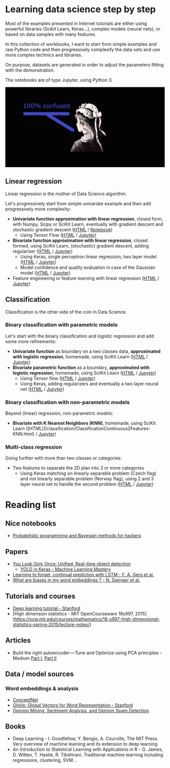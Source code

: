 # Learning data science step by step

Most of the examples presented in Internet tutorials are either using powerful libraries (Scikit Learn, Keras...), complex models (neural nets), or based on data samples with many features.

In this collection of workbooks, I want to start from simple examples and raw Python code and then progressively complexify the data sets and use more complex technics and libraries.

On purpose, datasets are generated in order to adjust the parameters fitting with the demonstration.

The notebooks are of type Jupyter, using Python 3.

![Do not get confused](assets/Confused_640.png)

## Linear regression

Linear regression is the mother of Data Science algorithm.

Let's progressively start from simple univariate example and then add progressively more complexity:
- __Univariate function approximation with linear regression__, closed form, with Numpy, Scipy or SciKit Learn, eventually with gradient descent and stochastic gradient descent ([HTML](linear/LinearRegressionUnivariate.html) / [Notebook](linear/LinearRegressionUnivariate.ipynb))
  - Using Tensor Flow ([HTML](linear/LinearRegressionUnivariate-TensorFlow.html) / [Jupyter](linear/LinearRegressionUnivariate-TensorFlow.ipynb))
- __Bivariate function approximation with linear regression__, closed formed, using SciKit Learn, (stochastic) gradient descent, adding regularizer ([HTML](linear/LinearRegressionBivariate.html) / [Jupyter](linear/LinearRegressionBivariate.ipynb))
  - Using Keras, single perceptron linear regression, two layer model ([HTML](linear/LinearRegressionBivariate-Keras.html) / [Jupyter](linear/LinearRegressionBivariate-Keras.ipynb)) 
  - Model confidence and quality evaluation in case of the Gaussian model ([HTML](linear/LinearRegressionBivariateQuality.html) / [Jupyter](linear/LinearRegressionBivariateQuality.ipynb))
- Feature engineering or feature learning with linear regression ([HTML](linear/LinearRegressionFeatureEngineering-Keras.html) / [Jupyter](linear/LinearRegressionFeatureEngineering-Keras.ipynb))

## Classification

Classification is the other side of the coin in Data Science.

### Binary classification with parametric models

Let's start with the binary classification and logistic regression and add some more refinements:
- __Univariate function__ as boundary on a two classes data, __approximated with logistic regression__, homemade, using SciKit Learn ([HTML](classification/ClassificationContinuousSingleFeature.html) / [Jupyter](classification/ClassificationContinuousSingleFeature.ipynb))
- __Bivariate parametric function__ as a boundary, __approximated with logistic regression__, homemade, using SciKit Learn ([HTML](classification/ClassificationContinuous2Features.html) / [Jupyter](classification/ClassificationContinuous2Features.ipynb))
  - Using Tensor flow ([HTML](classification/ClassificationContinuous2Features-TensorFlow.html) / [Jupyter](classification/ClassificationContinuous2Features-TensorFlow.ipynb))
  - Using Keras, adding regularizers and eventually a two layer neural net ([HTML](classification/ClassificationContinuous2Features-Keras.html) / [Jupyter](classification/ClassificationContinuous2Features-Keras.ipynb))
  
### Binary classification with non-parametric models

Beyond (linear) regression, non-parametric models:
- __Bivariate with K Nearest Neighbors (KNN)__, homemade, using SciKit Learn ([HTML]((classification/ClassificationContinuous2Features-KNN.html) / [Jupyter](classification/ClassificationContinuous2Features-KNN.ipynb))

### Multi-class regression

Going further with more than two classes or categories:
- Two features to separate the 2D plan into 3 or more categories
  - Using Keras matching on linearly separable problem (Czech flag) and not linearly separable problem (Norway flag), using 2 and 3 layer neural net to handle the second problem ([HTML](classification/ClassificationMulti2Features-Keras.html) / [Jupyter](classification/ClassificationMulti2Features-Keras.ipynb))
  
  
# Reading list

## Nice notebooks

- [Probabilistic programming and Bayesian methods for hackers](https://github.com/CamDavidsonPilon/Probabilistic-Programming-and-Bayesian-Methods-for-Hackers)

## Papers

- [You Look Only Once: Unified, Real-time object detection](https://pjreddie.com/media/files/papers/yolo_1.pdf)
  - [YOLO in Keras - Machine Learning Mastery](https://machinelearningmastery.com/how-to-perform-object-detection-with-yolov3-in-keras/)
- [Learning to forget, continual prediction with LSTM - F. A. Gers et al.](http://citeseerx.ist.psu.edu/viewdoc/download?doi=10.1.1.55.5709&rep=rep1&type=pdf)
- [What are biases in my word embeddings ? - N. Swinger et al.](https://arxiv.org/pdf/1812.08769.pdf)
  
  
## Tutorials and courses

- [Deep learning tutorial - Stanford](http://ufldl.stanford.edu/tutorial/)
- [High dimension statistics - MIT OpenCourseware 18s997, 2015] (https://ocw.mit.edu/courses/mathematics/18-s997-high-dimensional-statistics-spring-2015/lecture-notes/)

## Articles

- Build the right autoencoder — Tune and Optimize using PCA principles - Medium [Part I](https://medium.com/@cran2367/build-the-right-autoencoder-tune-and-optimize-using-pca-principles-part-i-1f01f821999b), [Part II](https://medium.com/@cran2367/build-the-right-autoencoder-tune-and-optimize-using-pca-principles-part-ii-24b9cca69bd6)

## Data / model sources

### Word embeddings & analysis

- [ConceptNet](http://www.conceptnet.io/)
- [GloVe: Global Vectors for Word Representation - Stanford](https://nlp.stanford.edu/projects/glove/)
- [Opinion Mining, Sentiment Analysis, and Opinion Spam Detection](https://www.cs.uic.edu/~liub/FBS/sentiment-analysis.html)

## Books

- Deep Learning - I. Goodfellow, Y. Bengio, A. Courville, The MIT Press. Very overview of machine learning and its extension to deep learning
- An Introduction to Statistical Learning with Applications in R - G. James, D. Witten, T. Hastie, R. Tibshirani. Traditional machine learning including regressions, clustering, SVM...